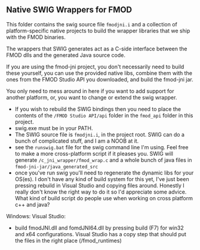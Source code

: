 ## Native SWIG Wrappers for FMOD

This folder contains the swig source file `fmodjni.i` and a collection of platform-specific native projects to build the wrapper libraries that we ship with the FMOD binaries.

The wrappers that SWIG generates act as a C-side interface between the FMOD dlls and the generated Java source code.

If you are using the fmod-jni project, you don't necessarily need to build these yourself, you can use the provided native libs, combine them with the ones from the FMOD Studio API you downloaded, and build the fmod-jni jar.

You only need to mess around in here if you want to add support for another platform, or, you want to change or extend the swig wrapper.


* If you wish to rebuild the SWIG bindings then you need to place the contents of the `/FMOD Studio API/api` folder in the `fmod_api` folder in this project.
* swig.exe must be in your PATH.
* The SWIG source file is `fmodjni.i`, in the project root. SWIG can do a bunch of complicated stuff, and I am a NOOB at it.
* see the `runswig.bat` file for the swig command line I'm using. Feel free to make a more cross-platform script if it pleases you. SWIG will generate `/c_jni_wrapper/fmod_wrap.c` and a whole bunch of java files in `fmod-jni-jar/java_generated_src`
* once you've run swig you'll need to regenerate the dynamic libs for your OS(es). I don't have any kind of build system for this yet, I've just been pressing rebuild in Visual Studio and copying files around. Honestly I really don't know the right way to do it so I'd appreciate some advice. What kind of build script do people use when working on cross platform c++ and java?

Windows: Visual Studio:
* build fmodJNI.dll and fomdJNI64.dll by pressing build (F7) for win32 and x64 configurations. Visual Studio has a copy step that should put the files in the right place (/fmod_runtimes)